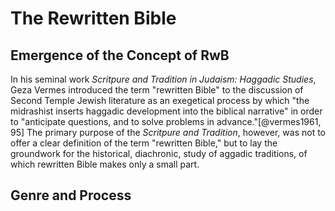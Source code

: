 # The Rewritten Bible


## Emergence of the Concept of RwB
In his seminal work *Scritpure and Tradition in Judaism: Haggadic Studies*, Geza Vermes introduced the term "rewritten Bible" to the discussion of Second Temple Jewish literature as an exegetical process by which "the midrashist inserts haggadic development into the biblical narrative" in order to "anticipate questions, and to solve problems in advance."[@vermes1961, 95] The primary purpose of the *Scritpure and Tradition*, however, was not to offer a clear definition of the term "rewritten Bible," but to lay the groundwork for the historical, diachronic, study of aggadic traditions, of which rewritten Bible makes only a small part.

## Genre and Process
